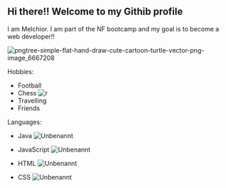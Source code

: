 ## Hi there!! Welcome to my Githib profile

I am Melchior. I am part of the NF bootcamp and my goal is to become a web developer!!

![pngtree-simple-flat-hand-draw-cute-cartoon-turtle-vector-png-image_6667208](https://github.com/MelchiorForster/MelchiorForster/assets/134959951/1f2ba7d2-1bd3-4020-bb7f-bb9ffb0113da)


Hobbies:
- Football 
- Chess ![r](https://github.com/MelchiorForster/MelchiorForster/assets/134959951/e187f648-8c2b-4c92-83fd-61d72a5ffed2)
- Travelling
- Friends

Languages:
- Java ![Unbenannt](https://github.com/MelchiorForster/MelchiorForster/assets/134959951/6dde4f23-21e1-4d4e-9899-8e9705e5d723)

- JavaScript ![Unbenannt](https://github.com/MelchiorForster/MelchiorForster/assets/134959951/b739e0d8-3215-4645-a2af-d4102e9be49a)

- HTML ![Unbenannt](https://github.com/MelchiorForster/MelchiorForster/assets/134959951/390b6ed4-d4c5-4770-aedc-55440ea8f5f0)

- CSS ![Unbenannt](https://github.com/MelchiorForster/MelchiorForster/assets/134959951/4d40bff7-8eb0-4e2f-82c4-6caec90de690)
